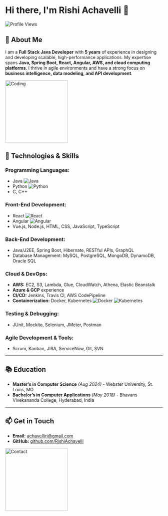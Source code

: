 # Hi there, I'm Rishi Achavelli 👋

![Profile Views](https://komarev.com/ghpvc/?username=Achavellir&style=flat-square&color=blue)

## 🚀 About Me
I am a **Full Stack Java Developer** with **5 years** of experience in designing and developing scalable, high-performance applications. My expertise spans **Java, Spring Boot, React, Angular, AWS, and cloud computing platforms**. I thrive in agile environments and have a strong focus on **business intelligence, data modeling, and API development**.

<img src="https://octodex.github.com/images/inspectocat.jpg" alt="Coding" width="200"/>

## 🔧 Technologies & Skills

### **Programming Languages:**
- Java ![Java](https://img.shields.io/badge/Java-ED8B00?style=for-the-badge&logo=java&logoColor=white)
- Python ![Python](https://img.shields.io/badge/Python-3776AB?style=for-the-badge&logo=python&logoColor=white)
- C, C++

### **Front-End Development:**
- React ![React](https://img.shields.io/badge/React-20232A?style=for-the-badge&logo=react&logoColor=61DAFB)
- Angular ![Angular](https://img.shields.io/badge/Angular-DD0031?style=for-the-badge&logo=angular&logoColor=white)
- Vue.js, Node.js, HTML, CSS, JavaScript, TypeScript

### **Back-End Development:**
- Java/J2EE, Spring Boot, Hibernate, RESTful APIs, GraphQL
- Database Management: MySQL, PostgreSQL, MongoDB, DynamoDB, Oracle SQL

### **Cloud & DevOps:**
- **AWS:** EC2, S3, Lambda, Glue, CloudWatch, Athena, Elastic Beanstalk
- **Azure & GCP** experience
- **CI/CD:** Jenkins, Travis CI, AWS CodePipeline
- **Containerization:** Docker, Kubernetes ![Docker](https://img.shields.io/badge/Docker-2CA5E0?style=for-the-badge&logo=docker&logoColor=white) ![Kubernetes](https://img.shields.io/badge/Kubernetes-326CE5?style=for-the-badge&logo=kubernetes&logoColor=white)

### **Testing & Debugging:**
- JUnit, Mockito, Selenium, JMeter, Postman

### **Agile Development & Tools:**
- Scrum, Kanban, JIRA, ServiceNow, Git, SVN

---

## 📚 Education
- **Master’s in Computer Science** _(Aug 2024)_ - Webster University, St. Louis, MO
- **Bachelor’s in Computer Applications** _(May 2018)_ - Bhavans Vivekananda College, Hyderabad, India

---

## 📫 Get in Touch
- **Email:** achavelliri@gmail.com
- **GitHub:** [github.com/RishiAchavelli](https://github.com/Achavellir)

<img src="https://octodex.github.com/images/stormtroopocat.jpg" alt="Contact" width="200"/>

<!---
Achavellir/Achavellir is a ✨ special ✨ repository because its `README.md` (this file) appears on your GitHub profile.
You can click the Preview link to take a look at your changes.
--->
